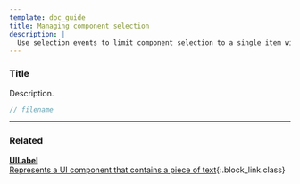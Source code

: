 ```yaml
---
template: doc_guide
title: Managing component selection
description: |
  Use selection events to limit component selection to a single item within a selection view controller.
---
```


<section>

### Title

Description.

</section>

```typescript
// filename
```

---

<footer>

### Related

[**UILabel**<br>Represents a UI component that contains a piece of text](/docs/ref/UILabel){:.block_link.class}

</footer>
